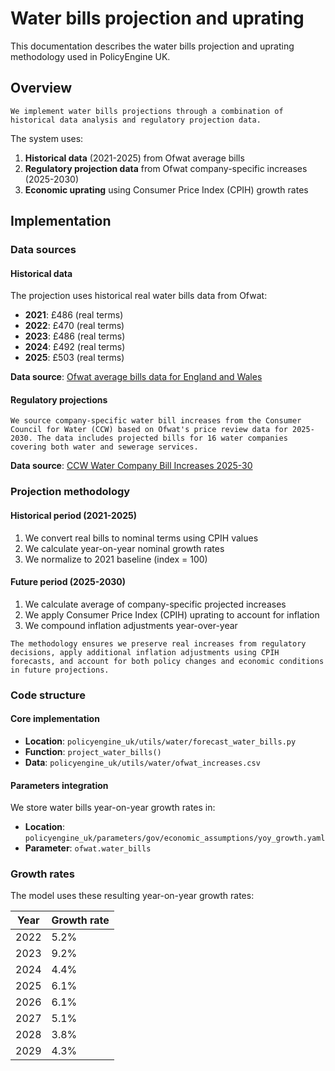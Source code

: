 # Water bills projection and uprating

This documentation describes the water bills projection and uprating methodology used in PolicyEngine UK.

## Overview

```{note}
We implement water bills projections through a combination of historical data analysis and regulatory projection data.
```

The system uses:

1. **Historical data** (2021-2025) from Ofwat average bills
2. **Regulatory projection data** from Ofwat company-specific increases (2025-2030)
3. **Economic uprating** using Consumer Price Index (CPIH) growth rates

## Implementation

### Data sources

#### Historical data
The projection uses historical real water bills data from Ofwat:
- **2021**: £486 (real terms)
- **2022**: £470 (real terms)  
- **2023**: £486 (real terms)
- **2024**: £492 (real terms)
- **2025**: £503 (real terms)

**Data source**: [Ofwat average bills data for England and Wales](https://www.ofwat.gov.uk/average-bills-press-statement-2024-25/)

#### Regulatory projections
```{important}
We source company-specific water bill increases from the Consumer Council for Water (CCW) based on Ofwat's price review data for 2025-2030. The data includes projected bills for 16 water companies covering both water and sewerage services.
```

**Data source**: [CCW Water Company Bill Increases 2025-30](https://www.ccw.org.uk/our-work/price-review/how-much-will-my-water-and-sewerage-bills-increase-by-2030/breakdown-of-water-companies-bill-increases-2025-30/)

### Projection methodology
 
#### Historical period (2021-2025)
1. We convert real bills to nominal terms using CPIH values
2. We calculate year-on-year nominal growth rates
3. We normalize to 2021 baseline (index = 100)

#### Future period (2025-2030)
1. We calculate average of company-specific projected increases
2. We apply Consumer Price Index (CPIH) uprating to account for inflation
3. We compound inflation adjustments year-over-year

```{tip}
The methodology ensures we preserve real increases from regulatory decisions, apply additional inflation adjustments using CPIH forecasts, and account for both policy changes and economic conditions in future projections.
```

### Code structure

#### Core implementation
- **Location**: `policyengine_uk/utils/water/forecast_water_bills.py`
- **Function**: `project_water_bills()`
- **Data**: `policyengine_uk/utils/water/ofwat_increases.csv`

#### Parameters integration
We store water bills year-on-year growth rates in:
- **Location**: `policyengine_uk/parameters/gov/economic_assumptions/yoy_growth.yaml`
- **Parameter**: `ofwat.water_bills`

### Growth rates

The model uses these resulting year-on-year growth rates:

| Year | Growth rate |
|------|-------------|
| 2022 | 5.2% |
| 2023 | 9.2% |
| 2024 | 4.4% |
| 2025 | 6.1% |
| 2026 | 6.1% |
| 2027 | 5.1% |
| 2028 | 3.8% |
| 2029 | 4.3% |
